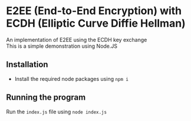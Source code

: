 # E2EE (End-to-End Encryption) with ECDH (Elliptic Curve Diffie Hellman)
 An implementation of E2EE using the ECDH key exchange  
This is a simple demonstration using Node.JS  

## Installation
- Install the required node packages using `npm i`

## Running the program
Run the `index.js` file using `node index.js`
